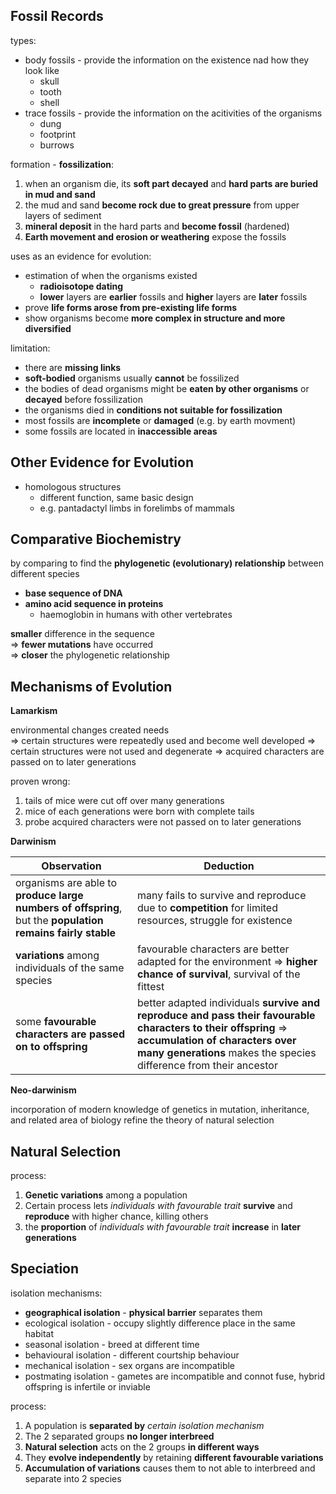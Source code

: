 ## Fossil Records

types:
- body fossils - provide the information on the existence nad how they look like
	- skull
	- tooth
	- shell
- trace fossils - provide the information on the acitivities of the organisms
	- dung
	- footprint
	- burrows

formation - **fossilization**:  
1. when an organism die, its **soft part decayed** and **hard parts are buried in mud and sand**
2. the mud and sand **become rock due to great pressure** from upper layers of sediment
3. **mineral deposit** in the hard parts and **become fossil** (hardened)
4. **Earth movement and erosion or weathering** expose the fossils

uses as an evidence for evolution:  
- estimation of when the organisms existed
	- **radioisotope dating**
	- **lower** layers are **earlier** fossils and **higher** layers are **later** fossils
- prove **life forms arose from pre-existing life forms**
- show organisms become **more complex in structure and more diversified**

limitation:  
- there are **missing links**
- **soft-bodied** organisms usually **cannot** be fossilized
- the bodies of dead organisms might be **eaten by other organisms** or **decayed** before fossilization
- the organisms died in **conditions not suitable for fossilization**
- most fossils are **incomplete** or **damaged** (e.g. by earth movment)
- some fossils are located in **inaccessible areas**

## Other Evidence for Evolution

- homologous structures
	- different function, same basic design
	- e.g. pantadactyl limbs in forelimbs of mammals

## Comparative Biochemistry

by comparing to find the **phylogenetic (evolutionary) relationship** between different species

- **base sequence of DNA**
- **amino acid sequence in proteins**
	- haemoglobin in humans with other vertebrates

**smaller** difference in the sequence  
=> **fewer mutations** have occurred  
=> **closer** the phylogenetic relationship

## Mechanisms of Evolution

**Lamarkism**  

environmental changes created needs  
=> certain structures were repeatedly used and become well developed
=> certain structures were not used and degenerate
=> acquired characters are passed on to later generations

proven wrong:
1. tails of mice were cut off over many generations
2. mice of each generations were born with complete tails
3. probe acquired characters were not passed on to later generations  

**Darwinism**

Observation | Deduction
--- | ---
organisms are able to **produce large numbers of offspring**, but the **population remains fairly stable** | many fails to survive and reproduce due to **competition** for limited resources, struggle for existence
**variations** among individuals of the same species | favourable characters are better adapted for the environment => **higher chance of survival**, survival of the fittest
some **favourable characters are passed on to offspring** | better adapted individuals **survive and reproduce and pass their favourable characters to their offspring** => **accumulation of characters over many generations** makes the species difference from their ancestor

**Neo-darwinism**

incorporation of modern knowledge of genetics in mutation, inheritance, and related area of biology refine the theory of natural selection

## Natural Selection

process:
1. **Genetic variations** among a population
2. Certain process lets *individuals with favourable trait* **survive** and **reproduce** with higher chance, killing others
3. the **proportion** of *individuals with favourable trait* **increase** in **later generations**  

## Speciation

isolation mechanisms: 
- **geographical isolation** - **physical barrier** separates them
- ecological isolation - occupy slightly difference place in the same habitat
- seasonal isolation - breed at different time
- behavioural isolation - different courtship behaviour
- mechanical isolation - sex organs are incompatible
- postmating isolation - gametes are incompatible and connot fuse, hybrid offspring is infertile or inviable

process:
1. A population is **separated by** *certain isolation mechanism*  
2. The 2 separated groups **no longer interbreed**
3. **Natural selection** acts on the 2 groups **in different ways**
4. They **evolve independently** by retaining **different favourable variations**
5. **Accumulation of variations** causes them to not able to interbreed and separate into 2 species